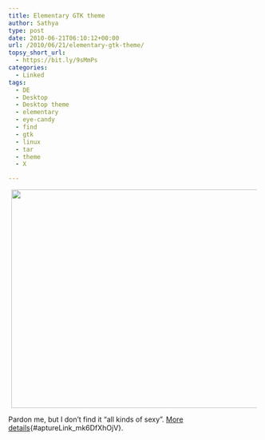 ```yaml
---
title: Elementary GTK theme
author: Sathya
type: post
date: 2010-06-21T06:10:12+00:00
url: /2010/06/21/elementary-gtk-theme/
topsy_short_url:
  - https://bit.ly/9sMmPs
categories:
  - Linked
tags:
  - DE
  - Desktop
  - Desktop theme
  - elementary
  - eye-candy
  - find
  - gtk
  - linux
  - tar
  - theme
  - X

---
```

<a id="aptureLink_7qDrtVOWWN" style="margin-top: 0px; margin-right: auto; margin-bottom: 0px; margin-left: auto; text-align: center; display: block; padding-top: 0px; padding-right: 6px; padding-bottom: 0px; padding-left: 6px;" href="https://i.imgur.com/V7Mjb.jpg"><img style="border: 0px initial initial;" src="https://i.imgur.com/V7Mjb.jpg" alt="" width="697.064243323442px" height="437.45px" /></a>

Pardon me, but I don&#8217;t find it &#8220;all kinds of sexy&#8221;. [More details][1]{#aptureLink_mk6DfXhOjV}.

 [1]: https://www.linux-mag.com/cache/7811/1.html
